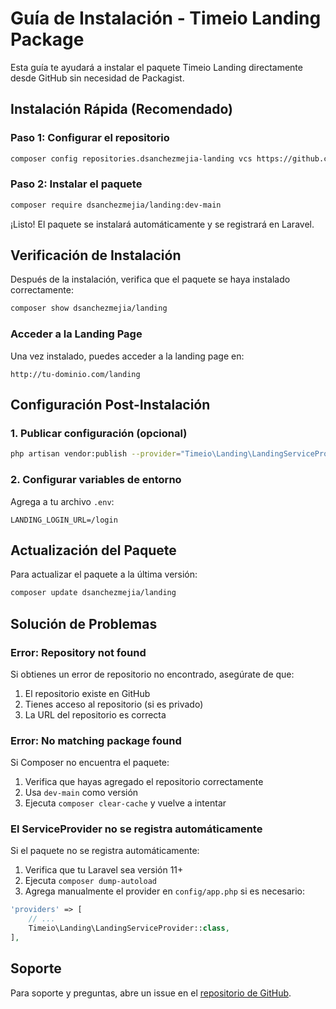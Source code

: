 # Guía de Instalación - Timeio Landing Package

Esta guía te ayudará a instalar el paquete Timeio Landing directamente desde GitHub sin necesidad de Packagist.

## Instalación Rápida (Recomendado)

### Paso 1: Configurar el repositorio

```bash
composer config repositories.dsanchezmejia-landing vcs https://github.com/dsanchezmejia/landing
```

### Paso 2: Instalar el paquete

```bash
composer require dsanchezmejia/landing:dev-main
```

¡Listo! El paquete se instalará automáticamente y se registrará en Laravel.

## Verificación de Instalación

Después de la instalación, verifica que el paquete se haya instalado correctamente:

```bash
composer show dsanchezmejia/landing
```

### Acceder a la Landing Page

Una vez instalado, puedes acceder a la landing page en:

```
http://tu-dominio.com/landing
```

## Configuración Post-Instalación

### 1. Publicar configuración (opcional)

```bash
php artisan vendor:publish --provider="Timeio\Landing\LandingServiceProvider" --tag="landing-config"
```

### 2. Configurar variables de entorno

Agrega a tu archivo `.env`:

```env
LANDING_LOGIN_URL=/login
```

## Actualización del Paquete

Para actualizar el paquete a la última versión:

```bash
composer update dsanchezmejia/landing
```

## Solución de Problemas

### Error: Repository not found

Si obtienes un error de repositorio no encontrado, asegúrate de que:

1. El repositorio existe en GitHub
2. Tienes acceso al repositorio (si es privado)
3. La URL del repositorio es correcta

### Error: No matching package found

Si Composer no encuentra el paquete:

1. Verifica que hayas agregado el repositorio correctamente
2. Usa `dev-main` como versión
3. Ejecuta `composer clear-cache` y vuelve a intentar

### El ServiceProvider no se registra automáticamente

Si el paquete no se registra automáticamente:

1. Verifica que tu Laravel sea versión 11+
2. Ejecuta `composer dump-autoload`
3. Agrega manualmente el provider en `config/app.php` si es necesario:

```php
'providers' => [
    // ...
    Timeio\Landing\LandingServiceProvider::class,
],
```

## Soporte

Para soporte y preguntas, abre un issue en el [repositorio de GitHub](https://github.com/dsanchezmejia/landing/issues).
